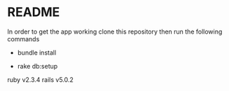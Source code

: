 # README

In order to get the app working clone this repository then run the following commands

* bundle install

* rake db:setup

ruby v2.3.4 rails v5.0.2

